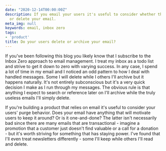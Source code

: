 ```yaml
---
date: "2020-12-14T00:00:00Z"
description: If you email your users it's useful to consider whether they will archive
  or delete your email.
meta_img: null
keywords: email, inbox zero
tags:
- 'product'
title: Do your users delete or archive your email?
---
```


If you've been following this blog you likely know that I subscribe to the Inbox Zero approach to email management. I treat my inbox as a todo list and strive to get it down to zero with varying success. In any case, I spend a lot of time in my email and I noticed an odd pattern to how I deal with handled messages. Some I will delete while I others I'll archive but it happens naturally. It's not entirely subconscious but it's a very quick decision I make as I run through my messages. The obvious rule is that anything I expect to search or reference later on I'll archive while the truly useless emails I'll simply delete.

If you're building a product that relies on email it's useful to consider your users' purge behavior. Does your email have anything that will motivate users to keep it around? Or is it one-and-done? The latter isn't necessarily bad since there are many emails that are transactional - imagine a promotion that a customer just doesn't find valuable or a call for a donation - but it's worth striving for something that has staying power. I've found that I'll even treat newsletters differently - some I'll keep while others I'll read and delete.
